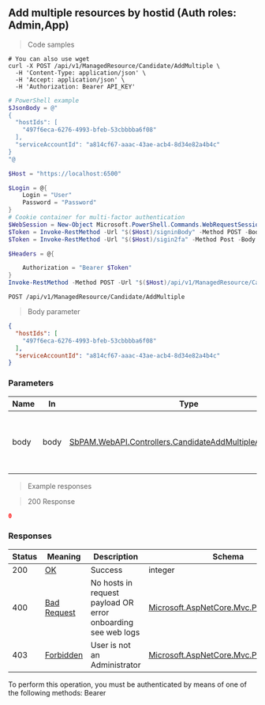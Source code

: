 
## Add multiple resources by hostid (Auth roles: Admin,App)

<a id="opIdCandidateAddMultiple"></a>

> Code samples

```shell
# You can also use wget
curl -X POST /api/v1/ManagedResource/Candidate/AddMultiple \
  -H 'Content-Type: application/json' \
  -H 'Accept: application/json' \
  -H 'Authorization: Bearer API_KEY'

```

```powershell
# PowerShell example
$JsonBody = @"
{
  "hostIds": [
    "497f6eca-6276-4993-bfeb-53cbbbba6f08"
  ],
  "serviceAccountId": "a814cf67-aaac-43ae-acb4-8d34e82a4b4c"
}
"@

$Host = "https://localhost:6500"

$Login = @{
    Login = "User"
    Password = "Password"
}
# Cookie container for multi-factor authentication
$WebSession = New-Object Microsoft.PowerShell.Commands.WebRequestSession
$Token = Invoke-RestMethod -Url "$($Host)/signinBody" -Method POST -Body (ConvertTo-Json $Login) -WebRequestSession $WebSession
$Token = Invoke-RestMethod -Url "$($Host)/sigin2fa" -Method Post -Body $MfaCode -Headers @{Authorization: "Bearer $Token"} -WebRequestSession $WebSession

$Headers = @{

    Authorization = "Bearer $Token"
}
Invoke-RestMethod -Method POST -Url "$($Host)/api/v1/ManagedResource/Candidate/AddMultiple" -ContentType "application/json" -Body $JsonBody -Headers $Headers
```

`POST /api/v1/ManagedResource/Candidate/AddMultiple`

> Body parameter

```json
{
  "hostIds": [
    "497f6eca-6276-4993-bfeb-53cbbbba6f08"
  ],
  "serviceAccountId": "a814cf67-aaac-43ae-acb4-8d34e82a4b4c"
}
```

<h3 id="add-multiple-resources-by-hostid-(auth-roles:-admin,app)-parameters">Parameters</h3>

|Name|In|Type|Required|Description|
|---|---|---|---|---|
|body|body|[SbPAM.WebAPI.Controllers.CandidateAddMultipleAsyncRequest](../Models/sbpam.webapi.controllers.candidateaddmultipleasyncrequest.md)|false|Object containing list of ids and the service account id|

> Example responses

> 200 Response

```json
0
```

<h3 id="add-multiple-resources-by-hostid-(auth-roles:-admin,app)-responses">Responses</h3>

|Status|Meaning|Description|Schema|
|---|---|---|---|
|200|[OK](https://tools.ietf.org/html/rfc7231#section-6.3.1)|Success|integer|
|400|[Bad Request](https://tools.ietf.org/html/rfc7231#section-6.5.1)|No hosts in request payload OR error onboarding see web logs|[Microsoft.AspNetCore.Mvc.ProblemDetails](../Models/microsoft.aspnetcore.mvc.problemdetails.md)|
|403|[Forbidden](https://tools.ietf.org/html/rfc7231#section-6.5.3)|User is not an Administrator|[Microsoft.AspNetCore.Mvc.ProblemDetails](../Models/microsoft.aspnetcore.mvc.problemdetails.md)|

<aside class="warning">
To perform this operation, you must be authenticated by means of one of the following methods:
Bearer
</aside>


